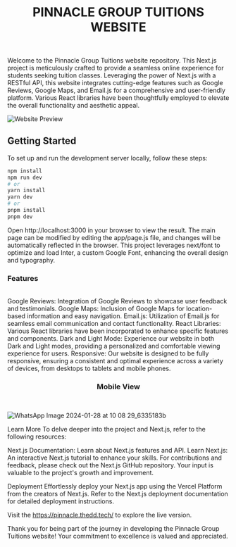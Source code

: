 <div align="center">
  <h1>PINNACLE GROUP TUITIONS WEBSITE</h1>
</div>
<br>

Welcome to the Pinnacle Group Tuitions website repository. This Next.js project is meticulously crafted to provide a seamless online experience for students seeking tuition classes. Leveraging the power of Next.js with a RESTful API, this website integrates cutting-edge features such as Google Reviews, Google Maps, and Email.js for a comprehensive and user-friendly platform. Various React libraries have been thoughtfully employed to elevate the overall functionality and aesthetic appeal.

![Website Preview](https://github.com/PrabirKalwani/PGT_Website/assets/140951916/390b3025-3621-4d27-ac9a-7763cee804dd)

## Getting Started

To set up and run the development server locally, follow these steps:

```bash
npm install
npm run dev
# or
yarn install
yarn dev
# or
pnpm install
pnpm dev

```
Open http://localhost:3000 in your browser to view the result. The main page can be modified by editing the app/page.js file, and changes will be automatically reflected in the browser.
This project leverages next/font to optimize and load Inter, a custom Google Font, enhancing the overall design and typography.

<h3> Features </h3>
<br>
Google Reviews: Integration of Google Reviews to showcase user feedback and testimonials.
Google Maps: Inclusion of Google Maps for location-based information and easy navigation.
Email.js: Utilization of Email.js for seamless email communication and contact functionality.
React Libraries: Various React libraries have been incorporated to enhance specific features and components.
Dark and Light Mode: Experience our website in both Dark and Light modes, providing a personalized and comfortable viewing experience for users.
Responsive: Our website is designed to be fully responsive, ensuring a consistent and optimal experience across a variety of devices, from desktops to tablets and mobile phones.

<div align="center">
  <h3>Mobile View </h3>
</div>
<br> 

![WhatsApp Image 2024-01-28 at 10 08 29_6335183b](https://github.com/PrabirKalwani/PGT_Website/assets/140951916/708ec4ee-ee29-4442-9a8a-2c3729253de4)


Learn More
To delve deeper into the project and Next.js, refer to the following resources:

Next.js Documentation: Learn about Next.js features and API.
Learn Next.js: An interactive Next.js tutorial to enhance your skills.
For contributions and feedback, please check out the Next.js GitHub repository. Your input is valuable to the project's growth and improvement.

Deployment
Effortlessly deploy your Next.js app using the Vercel Platform from the creators of Next.js. Refer to the Next.js deployment documentation for detailed deployment instructions.

Visit the https://pinnacle.thedd.tech/ to explore the live version.

Thank you for being part of the journey in developing the Pinnacle Group Tuitions website! Your commitment to excellence is valued and appreciated.
